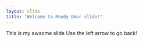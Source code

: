 ```yaml
---
layout: slide
title: "Welcome to Moody Omar slide!"
---
```

This is my awsome slide
Use the left arrow to go back!